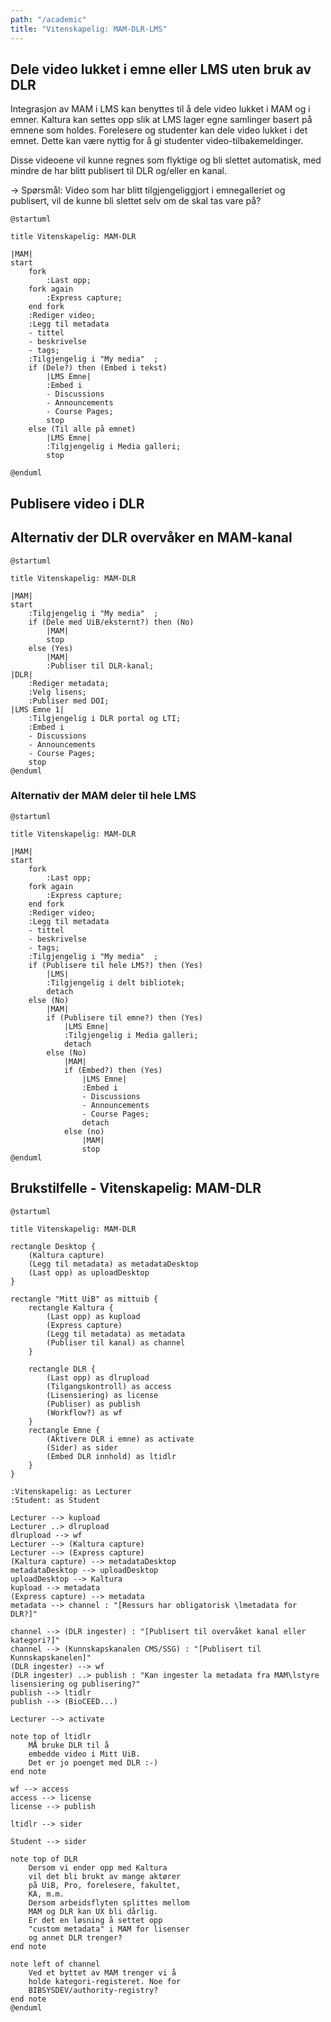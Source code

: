 ```yaml
---
path: "/academic"
title: "Vitenskapelig: MAM-DLR-LMS"
---
```


## Dele video lukket i emne eller LMS uten bruk av DLR

Integrasjon av MAM i LMS kan benyttes til å dele video lukket i MAM og i emner. Kaltura kan settes opp slik at LMS lager egne samlinger basert på emnene som holdes. Forelesere og studenter kan dele video lukket i det emnet. Dette kan være nyttig for å gi studenter video-tilbakemeldinger.

Disse videoene vil kunne regnes som flyktige og bli slettet automatisk, med mindre de har blitt publisert til DLR og/eller en kanal.

-> Spørsmål: Video som har blitt tilgjengeliggjort i emnegalleriet og publisert, vil de kunne bli slettet selv om de skal tas vare på?

```plantuml 
@startuml

title Vitenskapelig: MAM-DLR

|MAM|
start
    fork
        :Last opp;
    fork again
        :Express capture;
    end fork
    :Rediger video;
    :Legg til metadata 
    - tittel
    - beskrivelse
    - tags;
    :Tilgjengelig i "My media"  ;
    if (Dele?) then (Embed i tekst)
        |LMS Emne| 
        :Embed i 
        - Discussions
        - Announcements
        - Course Pages;
        stop
    else (Til alle på emnet)
        |LMS Emne|
        :Tilgjengelig i Media galleri;
        stop

@enduml
```

## Publisere video i DLR

## Alternativ der DLR overvåker en MAM-kanal

```plantuml 
@startuml

title Vitenskapelig: MAM-DLR

|MAM|
start
    :Tilgjengelig i "My media"  ;
    if (Dele med UiB/eksternt?) then (No)
        |MAM|
        stop
    else (Yes)
        |MAM|
        :Publiser til DLR-kanal;
|DLR|
    :Rediger metadata;
    :Velg lisens;
    :Publiser med DOI;
|LMS Emne 1|
    :Tilgjengelig i DLR portal og LTI;
    :Embed i 
    - Discussions
    - Announcements
    - Course Pages;
    stop
@enduml
```

### Alternativ der MAM deler til hele LMS

```plantuml 
@startuml

title Vitenskapelig: MAM-DLR

|MAM|
start
    fork
        :Last opp;
    fork again
        :Express capture;
    end fork
    :Rediger video;
    :Legg til metadata 
    - tittel
    - beskrivelse
    - tags;
    :Tilgjengelig i "My media"  ;
    if (Publisere til hele LMS?) then (Yes)
        |LMS|
        :Tilgjengelig i delt bibliotek;
        detach
    else (No)
        |MAM|
        if (Publisere til emne?) then (Yes)
            |LMS Emne|
            :Tilgjengelig i Media galleri;
            detach
        else (No)
            |MAM|
            if (Embed?) then (Yes)
                |LMS Emne|
                :Embed i 
                - Discussions
                - Announcements
                - Course Pages;
                detach
            else (no)
                |MAM|
                stop
@enduml
```

## Brukstilfelle - Vitenskapelig: MAM-DLR

```plantuml 
@startuml

title Vitenskapelig: MAM-DLR

rectangle Desktop {
    (Kaltura capture)
    (Legg til metadata) as metadataDesktop
    (Last opp) as uploadDesktop
}

rectangle "Mitt UiB" as mittuib {
    rectangle Kaltura {
        (Last opp) as kupload
        (Express capture) 
        (Legg til metadata) as metadata
        (Publiser til kanal) as channel
    }

    rectangle DLR {
        (Last opp) as dlrupload
        (Tilgangskontroll) as access
        (Lisensiering) as license
        (Publiser) as publish
        (Workflow?) as wf
    }
    rectangle Emne {
        (Aktivere DLR i emne) as activate
        (Sider) as sider
        (Embed DLR innhold) as ltidlr
    }
}

:Vitenskapelig: as Lecturer
:Student: as Student

Lecturer --> kupload
Lecturer ..> dlrupload
dlrupload --> wf
Lecturer --> (Kaltura capture)
Lecturer --> (Express capture) 
(Kaltura capture) --> metadataDesktop
metadataDesktop --> uploadDesktop
uploadDesktop --> Kaltura
kupload --> metadata
(Express capture) --> metadata
metadata --> channel : "[Ressurs har obligatorisk \lmetadata for DLR?]"

channel --> (DLR ingester) : "[Publisert til overvåket kanal eller kategori?]"
channel --> (Kunnskapskanalen CMS/SSG) : "[Publisert til Kunnskapskanelen]"
(DLR ingester) --> wf
(DLR ingester) ..> publish : "Kan ingester la metadata fra MAM\lstyre lisensiering og publisering?"
publish --> ltidlr
publish --> (BioCEED...)

Lecturer --> activate

note top of ltidlr
    MÅ bruke DLR til å
    embedde video i Mitt UiB.
    Det er jo poenget med DLR :-)
end note

wf --> access
access --> license
license --> publish

ltidlr --> sider

Student --> sider

note top of DLR 
    Dersom vi ender opp med Kaltura
    vil det bli brukt av mange aktører
    på UiB, Pro, forelesere, fakultet,
    KA, m.m.
    Dersom arbeidsflyten splittes mellom
    MAM og DLR kan UX bli dårlig.
    Er det en løsning å settet opp 
    "custom metadata" i MAM for lisenser 
    og annet DLR trenger?
end note

note left of channel
    Ved et byttet av MAM trenger vi å
    holde kategori-registeret. Noe for 
    BIBSYSDEV/authority-registry?
end note
@enduml
```